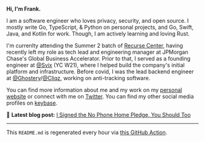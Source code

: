 **Hi, I'm Frank.**

I am a software engineer who loves privacy, security, and open source. I mostly write Go, TypeScript, & Python on personal projects, and Go, Swift, Java, and Kotlin for work. Though, I am actively learning and loving Rust.

I'm currenlty attending the Summer 2 batch of [Recurse Center](https://github.com/recursecenter), having recently left my role as tech lead and engineering manager at JPMorgan Chase's Global Business Accelerator. Prior to that, I served as a founding engineer at [@Svix](https://github.com/svix) (YC W21), where I helped build the company's initial platform and infrastructure. Before covid, I was the lead backend engineer at [@Ghostery](https://github.com/ghostery)/[@Cliqz](https://github.com/cliqz), working on anti-tracking software.

You can find more information about me and my work on my [personal website](https://frankchiarulli.com) or connect with me on [Twitter](https://twitter.com/_fcjr). You can find my other social media profiles on [keybase](https://keybase.io/fcjr).

📝 **Latest blog post:** [I Signed the No Phone Home Pledge, You Should Too](https://frankchiarulli.com/blog/no-phone-home/)



---

This `README.md` is regenerated every hour via [this GitHub Action](https://github.com/fcjr/fcjr/blob/main/.github/workflows/ci.yml).
